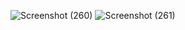 ![Screenshot (260)](https://github.com/Berlin629252/CCNA/assets/66897078/2351c2fe-73ce-4e1e-8d57-2ddc571165f4)
![Screenshot (261)](https://github.com/Berlin629252/CCNA/assets/66897078/f814c9ec-35c5-4ab4-971c-2904acff399e)
